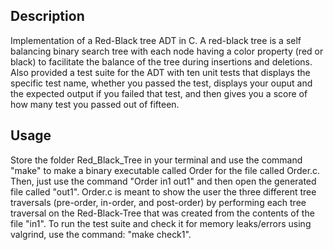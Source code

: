 ## Description

Implementation of a Red-Black tree ADT in C. A red-black tree is a self balancing binary search tree with each node having a color property (red or black) to facilitate the balance of the tree during insertions and deletions. Also provided a test suite for the ADT with ten unit tests that displays the specific test name, whether you passed the test, displays your ouput and the expected output if you failed that test, and then gives you a score of how many test you passed out of fifteen.



## Usage

Store the folder Red_Black_Tree in your terminal and use the command "make" to make a binary executable called Order for the file called Order.c. Then, just use the command "Order in1 out1" and then open the generated file called "out1". Order.c is meant to show the user the three different tree traversals (pre-order, in-order, and post-order) by performing each tree traversal on the Red-Black-Tree that was created from the contents of the file "in1". To run the test suite and check it for memory leaks/errors using valgrind, use the command: "make check1".

